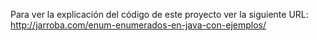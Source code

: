Para ver la explicación del código de este proyecto ver la siguiente URL:
http://jarroba.com/enum-enumerados-en-java-con-ejemplos/